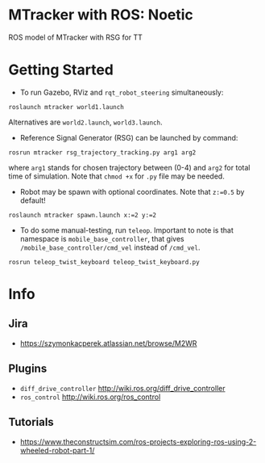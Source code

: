 # MTracker with ROS: Noetic
ROS model of MTracker with RSG for TT

# Getting Started
- To run Gazebo, RViz and `rqt_robot_steering` simultaneously:
```
roslaunch mtracker world1.launch
```
Alternatives are `world2.launch`, `world3.launch`.

- Reference Signal Generator (RSG) can be launched by command:
```
rosrun mtracker rsg_trajectory_tracking.py arg1 arg2
```
where `arg1` stands for chosen trajectory between (0-4) and `arg2` for total time of simulation. Note that `chmod +x` for `.py` file may be needed.

- Robot may be spawn with optional coordinates. Note that `z:=0.5` by default!
```
roslaunch mtracker spawn.launch x:=2 y:=2
```
- To do some manual-testing, run `teleop`. Important to note is that namespace is `mobile_base_controller`, that gives `/mobile_base_controller/cmd_vel` instead of `/cmd_vel`.
```
rosrun teleop_twist_keyboard teleop_twist_keyboard.py
```

# Info
## Jira
- https://szymonkacperek.atlassian.net/browse/M2WR

## Plugins
- `diff_drive_controller` http://wiki.ros.org/diff_drive_controller
- `ros_control` http://wiki.ros.org/ros_control

## Tutorials
- https://www.theconstructsim.com/ros-projects-exploring-ros-using-2-wheeled-robot-part-1/



